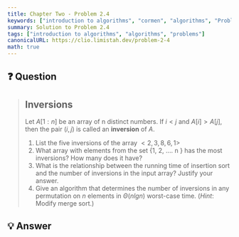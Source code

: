 ```yaml
---
title: Chapter Two - Problem 2.4
keywords: ["introduction to algorithms", "cormen", "algorithms", "Problem 2.4"]
summary: Solution to Problem 2.4
tags: ["introduction to algorithms", "algorithms", "problems"]
canonicalURL: https://clio.limistah.dev/problem-2-4
math: true
---
```


## ❓ Question
<blockquote>

## Inversions

Let $A[1:n]$ be an array of n distinct numbers. If $i < j$ and $A[i] > A[j]$, then the pair $(i, j)$ is called an **inversion** of $A$.

1. List the five inversions of the array $<2, 3, 8, 6, 1>$
2. What array with elements from the set {1, 2, …. n } has the most inversions?
How many does it have?
3. What is the relationship between the running time of insertion sort and the number of inversions in the input array? Justify your answer.
4. Give an algorithm that determines the number of inversions in any permutation on $n$ elements in $\Theta(nlgn)$ worst-case time. (*Hint*: Modify merge sort.)

</blockquote>

## 💡 Answer

<blockquote>



</blockquote>
